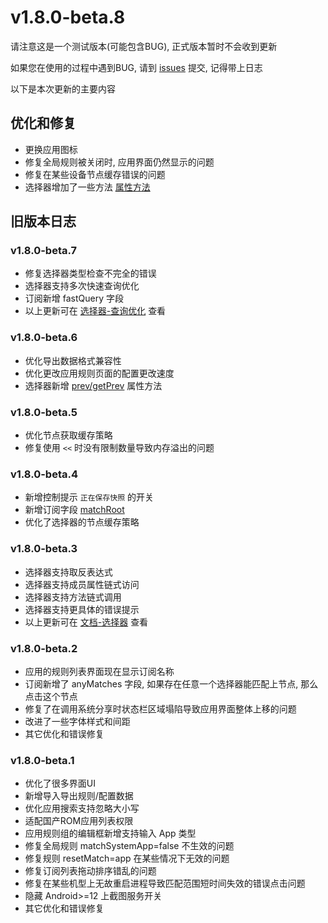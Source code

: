 # v1.8.0-beta.8

请注意这是一个测试版本(可能包含BUG), 正式版本暂时不会收到更新

如果您在使用的过程中遇到BUG, 请到 [issues](https://github.com/gkd-kit/gkd/issues) 提交, 记得带上日志

以下是本次更新的主要内容

## 优化和修复

- 更换应用图标
- 修复全局规则被关闭时, 应用界面仍然显示的问题
- 修复在某些设备节点缓存错误的问题
- 选择器增加了一些方法 [属性方法](https://gkd.li/selector/node)

## 旧版本日志

### v1.8.0-beta.7

- 修复选择器类型检查不完全的错误
- 选择器支持多次快速查询优化
- 订阅新增 fastQuery 字段
- 以上更新可在 [选择器-查询优化](https://gkd.li/selector/optimize) 查看

### v1.8.0-beta.6

- 优化导出数据格式兼容性
- 优化更改应用规则页面的配置更改速度
- 选择器新增 [prev/getPrev](https://gkd.li/selector/node.html#context) 属性方法

### v1.8.0-beta.5

- 优化节点获取缓存策略
- 修复使用 `<<` 时没有限制数量导致内存溢出的问题

### v1.8.0-beta.4

- 新增控制提示 `正在保存快照` 的开关
- 新增订阅字段 [matchRoot](https://gkd.li/api/interfaces/RawCommonProps.html#matchroot)
- 优化了选择器的节点缓存策略

### v1.8.0-beta.3

- 选择器支持取反表达式
- 选择器支持成员属性链式访问
- 选择器支持方法链式调用
- 选择器支持更具体的错误提示
- 以上更新可在 [文档-选择器](https://gkd.li/selector/) 查看

### v1.8.0-beta.2

- 应用的规则列表界面现在显示订阅名称
- 订阅新增了 anyMatches 字段, 如果存在任意一个选择器能匹配上节点, 那么点击这个节点
- 修复了在调用系统分享时状态栏区域塌陷导致应用界面整体上移的问题
- 改进了一些字体样式和间距
- 其它优化和错误修复

### v1.8.0-beta.1

- 优化了很多界面UI
- 新增导入导出规则/配置数据
- 优化应用搜索支持忽略大小写
- 适配国产ROM应用列表权限
- 应用规则组的编辑框新增支持输入 App 类型
- 修复全局规则 matchSystemApp=false 不生效的问题
- 修复规则 resetMatch=app 在某些情况下无效的问题
- 修复订阅列表拖动排序错乱的问题
- 修复在某些机型上无故重启进程导致匹配范围短时间失效的错误点击问题
- 隐藏 Android>=12 上截图服务开关
- 其它优化和错误修复
